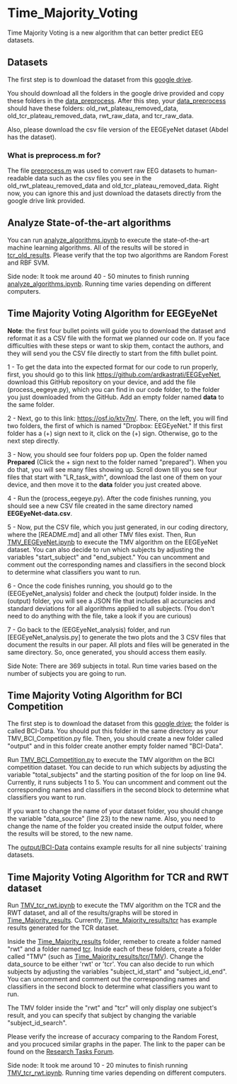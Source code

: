 # Time_Majority_Voting
Time Majority Voting is a new algorithm that can better predict EEG datasets. 

## Datasets

The first step is to download the dataset from this [google drive](https://drive.google.com/drive/u/1/folders/1dM5Lk2oBpfJrz6ByfYemG9eNkKJxpsAj).

You should download all the folders in the google drive provided and copy these folders in the [data_preprocess](data_preprocess). After this step, your [data_preprocess](data_preprocess) should have these folders: old_rwt_plateau_removed_data, old_tcr_plateau_removed_data, rwt_raw_data, and tcr_raw_data.

Also, please download the csv file version of the EEGEyeNet dataset (Abdel has the dataset).

### What is preprocess.m for?
The file [preprocess.m](data_preprocess/preprocess.m) was used to convert raw EEG datasets to human-readable data such as the csv files you see in the old_rwt_plateau_removed_data and old_tcr_plateau_removed_data. Right now, you can ignore this and just download the datasets directly from the google drive link provided.

## Analyze State-of-the-art algorithms

You can run [analyze_algorithms.ipynb](analyze_algorithms.ipynb) to execute the state-of-the-art machine learning algorithms. All of the results will be stored in [tcr_old_results](tcr_old_results). Please verify that the top two algorithms are Random Forest and RBF SVM. 

Side node: It took me around 40 - 50 minutes to finish running [analyze_algorithms.ipynb](analyze_algorithms.ipynb). Running time varies depending on different computers.

## Time Majority Voting Algorithm for EEGEyeNet

**Note**: the first four bullet points will guide you to download the dataset and reformat it as a CSV file with the format we planned our code on. If you face difficulties with these steps or want to skip them, contact the authors, and they will send you the CSV file directly to start from the fifth bullet point.

1 - To get the data into the expected format for our code to run properly, first, you should go to this link https://github.com/ardkastrati/EEGEyeNet, download this GitHub repository on your device, and add the file (process_eegeye.py), which you can find in our code folder, to the folder you just downloaded from the GitHub. Add an empty folder named **data** to the same folder. 

2 - Next, go to this link: https://osf.io/ktv7m/. There, on the left, you will find two folders, the first of which is named "Dropbox: EEGEyeNet." If this first folder has a (+) sign next to it, click on the (+) sign. Otherwise, go to the next step directly. 

3 - Now, you should see four folders pop up. Open the folder named **Prepared** (Click the + sign next to the folder named "prepared"). When you do that, you will see many files showing up. Scroll down till you see four files that start with "LR_task_with", download the last one of them on your device, and then move it to the **data** folder you just created above.

4 - Run the (process_eegeye.py). After the code finishes running, you should see a new CSV file created in the same directory named **EEGEyeNet-data.csv**.

5 - Now, put the CSV file, which you just generated, in our coding directory, where the [README.md] and all other TMV files exist. Then, Run [TMV_EEGEyeNet.ipynb](TMV_EEGEyeNet.ipynb) to execute the TMV algorithm on the EEGEyeNet dataset. You can also decide to run which subjects by adjusting the variables "start_subject" and "end_subject." You can uncomment and comment out the corresponding names and classifiers in the second block to determine what classifiers you want to run. 

6 - Once the code finishes running, you should go to the (EEGEyeNet_analysis) folder and check the (output) folder inside. In the (output) folder, you will see a JSON file that includes all accuracies and standard deviations for all algorithms applied to all subjects. (You don't need to do anything with the file, take a look if you are curious)

7 - Go back to the (EEGEyeNet_analysis) folder, and run [EEGEyeNet_analysis.py] to generate the two plots and the 3 CSV files that document the results in our paper. All plots and files will be generated in the same directory. So, once generated, you should access them easily.


Side Note: There are 369 subjects in total. Run time varies based on the number of subjects you are going to run.

## Time Majority Voting Algorithm for BCI Competition
The first step is to download the dataset from this [google drive](https://drive.google.com/drive/u/0/folders/1H-JAAqDg-2NwOyvTm4l1OuRgp6X0zOpB); the folder is called BCI-Data. You should put this folder in the same directory as your TMV_BCI_Competition.py file. Then, you should create a new folder called "output" and in this folder create another empty folder named "BCI-Data". 

Run [TMV_BCI_Competition.py](TMV_BCI_Competition.py) to execute the TMV algorithm on the BCI competition dataset. You can decide to run which subjects by adjusting the variable "total_subjects" and the starting position of the for loop on line 94. Currently, it runs subjects 1 to 5. You can uncomment and comment out the corresponding names and classifiers in the second block to determine what classifiers you want to run. 

If you want to change the name of your dataset folder, you should change the variable "data_source" (line 23) to the new name. Also, you need to change the name of the folder you created inside the output folder, where the results will be stored, to the new name.

The [output/BCI-Data](output/BCI-Data/) contains example results for all nine subjects' training datasets.

## Time Majority Voting Algorithm for TCR and RWT dataset

Run [TMV_tcr_rwt.ipynb](TMV_tcr_rwt.ipynb) to execute the TMV algorithm on the TCR and the RWT dataset, and all of the results/graphs will be stored in [Time_Majority_results](Time_Majority_results). Currently, [Time_Majority_results/tcr](Time_Majority_results/tcr/) has example results generated for the TCR dataset. 

Inside the [Time_Majority_results](Time_Majority_results) folder, remeber to create a folder named "rwt" and a folder named [tcr](Time_Majority_results/tcr/). Inside each of these folders, create a folder called "TMV" (such as [Time_Majority_results/tcr/TMV](Time_Majority_results/tcr/TMV/)). Change the data_source to be either 'rwt' or 'tcr'. You can also decide to run which subjects by adjusting the variables "subject_id_start" and "subject_id_end". You can uncomment and comment out the corresponding names and classifiers in the second block to determine what classifiers you want to run. 

The TMV folder inside the "rwt" and "tcr" will only display one subject's result, and you can specify that subject by changing the variable "subject_id_search".

Please verify the increase of accuracy comparing to the Random Forest, and you procuced similar graphs in the paper. The link to the paper can be found on the [Research Tasks Forum](https://xiaodongqu.com/viewtopic.php?f=9&t=182&p=757#p757).

Side node: It took me around 10 - 20 minutes to finish running [TMV_tcr_rwt.ipynb](TMV_tcr_rwt.ipynb). Running time varies depending on different computers.
